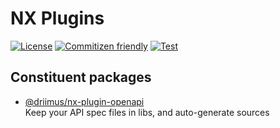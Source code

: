 # NX Plugins

[![License](https://img.shields.io/npm/l/@driimus/nx-plugin-openapi)]()
[![Commitizen friendly](https://img.shields.io/badge/commitizen-friendly-brightgreen.svg)](http://commitizen.github.io/cz-cli/)
[![Test](https://github.com/driimus/nx-plugins/actions/workflows/test.yml/badge.svg)](https://github.com/driimus/nx-plugins/actions/workflows/test.yml)

## Constituent packages

- [@driimus/nx-plugin-openapi](packages/nx-plugin-openapi/README.md)  
  Keep your API spec files in libs, and auto-generate sources
